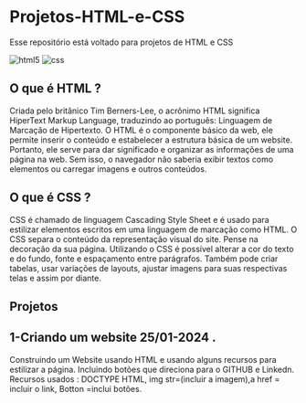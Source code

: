 # Projetos-HTML-e-CSS
Esse repositório está voltado para projetos de HTML e CSS

  <img aligh= "center" alt="html5" src="https://img.shields.io/badge/HTML-239120?style=for-the-badge&logo=html5&logoColor=white" />  <img aligh= "center" alt="css" src="https://img.shields.io/badge/CSS-239120?&style=for-the-badge&logo=css3&logoColor=white "/>

## O que é HTML ?

<p> Criada pelo britânico Tim Berners-Lee, o acrônimo HTML significa HiperText Markup Language, traduzindo ao português: Linguagem de Marcação de Hipertexto.  O HTML é o componente básico da web, ele permite inserir o conteúdo e estabelecer a estrutura básica de um website. Portanto, ele serve para dar significado e organizar as informações de uma página na web. Sem isso, o navegador não saberia exibir textos como elementos ou carregar imagens e outros conteúdos. </p>

## O que é CSS ?

CSS é chamado de linguagem Cascading Style Sheet e é usado para estilizar elementos escritos em uma linguagem de marcação como HTML. O CSS separa o conteúdo da representação visual do site. Pense  na decoração da sua página. Utilizando o CSS é possível alterar a cor do texto e do fundo, fonte e espaçamento entre parágrafos. Também pode criar tabelas, usar variações de layouts, ajustar imagens para suas respectivas telas e assim por diante.


## Projetos

## 1-Criando um website 25/01-2024 .
  
<p>Construindo um Website usando HTML e usando alguns recursos para estilizar a página. Incluindo botões que direciona para o GITHUB e Linkedn.
Recursos usados : DOCTYPE HTML, img str=(incluir a imagem),a href = incluir o link, Botton =inclui botões. </p>


